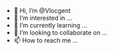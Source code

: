 - 👋 Hi, I’m @Vlocgent
- 👀 I’m interested in ...
- 🌱 I’m currently learning ...
- 💞️ I’m looking to collaborate on ...
- 📫 How to reach me ...

<!---
Vlocgent/Vlocgent is a ✨ special ✨ repository because its `README.md` (this file) appears on your GitHub profile.
You can click the Preview link to take a look at your changes.
--->
